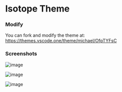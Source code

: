 # Isotope Theme

### Modify

You can fork and modify the theme at: https://themes.vscode.one/theme/michael/OfpTYFsC

### Screenshots

![image](https://user-images.githubusercontent.com/13042828/133530310-3bf56510-785c-47e2-98f6-443bc67202b1.png)

![image](https://user-images.githubusercontent.com/13042828/133530318-622e8dad-6bd8-48ea-bc20-996dd75a8b39.png)

![image](https://user-images.githubusercontent.com/13042828/133530327-dd0b8225-6a48-4397-918f-675ed12f1a39.png)
